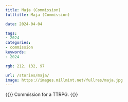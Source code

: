 ```yaml
---
title: Maja (Commission)
fulltitle: Maja (Commission)

date: 2024-04-04

tags:
- 2024
categories:
- commission
keywords:
- 2024

rgb: 212, 132, 97

url: /stories/maja/
image: https://images.millmint.net/fullres/maja.jpg
---
```

{{<note caption>}}
Commission for a TTRPG.
{{</note>}}
